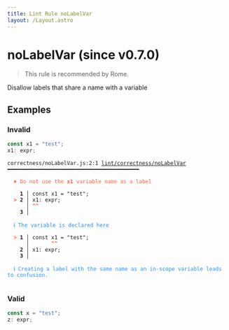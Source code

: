 ```yaml
---
title: Lint Rule noLabelVar
layout: /Layout.astro
---
```


# noLabelVar (since v0.7.0)

> This rule is recommended by Rome.

Disallow labels that share a name with a variable

## Examples

### Invalid

```jsx
const x1 = "test";
x1: expr;
```

<pre class="language-text"><code class="language-text">correctness/noLabelVar.js:2:1 <a href="https://docs.rome.tools/lint/rules/noLabelVar">lint/correctness/noLabelVar</a> ━━━━━━━━━━━━━━━━━━━━━━━━━━━━━━━━━━━━━━━━━━

<strong><span style="color: Tomato;">  </span></strong><strong><span style="color: Tomato;">✖</span></strong> <span style="color: Tomato;">Do not use the </span><span style="color: Tomato;"><strong>x1</strong></span><span style="color: Tomato;"> variable name as a label</span>
  
    <strong>1 │ </strong>const x1 = &quot;test&quot;;
<strong><span style="color: Tomato;">  </span></strong><strong><span style="color: Tomato;">&gt;</span></strong> <strong>2 │ </strong>x1: expr;
   <strong>   │ </strong><strong><span style="color: Tomato;">^</span></strong><strong><span style="color: Tomato;">^</span></strong>
    <strong>3 │ </strong>
  
<strong><span style="color: rgb(38, 148, 255);">  </span></strong><strong><span style="color: rgb(38, 148, 255);">ℹ</span></strong> <span style="color: rgb(38, 148, 255);">The variable is declared here</span>
  
<strong><span style="color: Tomato;">  </span></strong><strong><span style="color: Tomato;">&gt;</span></strong> <strong>1 │ </strong>const x1 = &quot;test&quot;;
   <strong>   │ </strong>      <strong><span style="color: Tomato;">^</span></strong><strong><span style="color: Tomato;">^</span></strong>
    <strong>2 │ </strong>x1: expr;
    <strong>3 │ </strong>
  
<strong><span style="color: rgb(38, 148, 255);">  </span></strong><strong><span style="color: rgb(38, 148, 255);">ℹ</span></strong> <span style="color: rgb(38, 148, 255);">Creating a label with the same name as an in-scope variable leads to confusion.</span>
  
</code></pre>

### Valid

```jsx
const x = "test";
z: expr;
```

